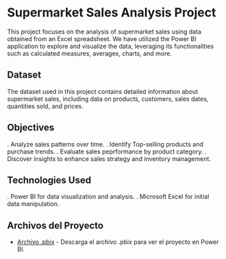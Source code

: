 # Supermarket Sales Analysis Project
This project focuses on the analysis of supermarket sales using data obtained from an Excel spreadsheet. 
We have utilized the Power BI application to explore and visualize the data, leveraging its functionalities 
such as calculated measures, averages, charts, and more.

## Dataset 
The dataset used in this project contains detailed information about supermarket sales, including data on products,
customers, sales dates, quantities sold, and prices.

## Objectives
. Analyze sales patterns over time.
. Identify Top-selling products and purchase trends.
. Evaluate sales peprformance by product category.
. Discover insights to enhance sales strategy and inventory management. 

## Technologies Used
. Power BI for data visualization and analysis.
. Microsoft Excel for initial data manipulation.

## Archivos del Proyecto

- [Archivo .pbix]([url_del_archivo_en_github](https://github.com/SMRodrigo96/Data-Analysis-Project/raw/main/ProyectoFinal.pbix)https://github.com/SMRodrigo96/Data-Analysis-Project/raw/main/ProyectoFinal.pbix) - Descarga el archivo .pbix para ver el proyecto en Power BI.
